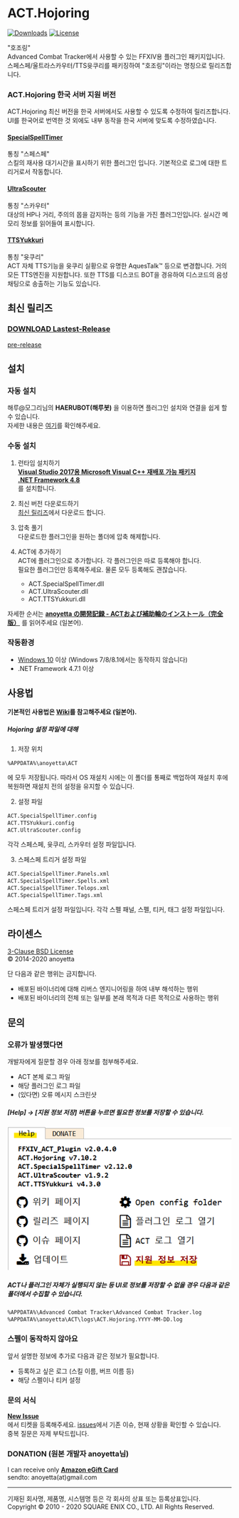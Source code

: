 # ACT.Hojoring
[![Downloads](https://img.shields.io/github/downloads/cosmolen/ACT.Hojoring_KR/total.svg)](https://github.com/cosmolen/ACT.Hojoring_KR/releases)
[![License](https://img.shields.io/badge/license-BSD--3--Clause-blue.svg)](https://github.com/anoyetta/ACT.Hojoring/blob/master/LICENSE)

"호조링"  
Advanced Combat Tracker에서 사용할 수 있는 FFXIV용 플러그인 패키지입니다.  
스페스페/울트라스카우터/TTS윳쿠리를 패키징하여 "호조링"이라는 명칭으로 릴리즈합니다.

### ACT.Hojoring 한국 서버 지원 버전
ACT.Hojoring 최신 버전을 한국 서버에서도 사용할 수 있도록 수정하여 릴리즈합니다.  
UI를 한국어로 번역한 것 외에도 내부 동작을 한국 서버에 맞도록 수정하였습니다.

#### [SpecialSpellTimer](https://github.com/anoyetta/ACT.Hojoring/wiki/SpecialSpellTimer)
통칭 "스페스페"  
스킬의 재사용 대기시간을 표시하기 위한 플러그인 입니다. 기본적으로 로그에 대한 트리거로서 작동합니다.

#### [UltraScouter](https://github.com/anoyetta/ACT.Hojoring/wiki/UltraScouter)
통칭 "스카우터"  
대상의 HP나 거리, 주의의 몹을 감지하는 등의 기능을 가진 플러그인입니다. 실시간 메모리 정보를 읽어들여 표시합니다.

#### [TTSYukkuri](https://github.com/anoyetta/ACT.Hojoring/wiki/Yukkuri)
통칭 "윳쿠리"  
ACT 자체 TTS기능을 윳쿠리 실황으로 유명한 AquesTalk&trade; 등으로 변경합니다. 거의 모든 TTS엔진을 지원합니다. 또한 TTS를 디스코드 BOT을 경유하여 디스코드의 음성 채팅으로 송출하는 기능도 있습니다.

## 최신 릴리즈
### **[DOWNLOAD Lastest-Release](https://github.com/cosmolen/ACT.Hojoring_KR/releases/latest)**
[pre-release](https://github.com/cosmolen/ACT.Hojoring_KR/releases)

## 설치
### 자동 설치
해루@모그리님의 **HAERUBOT(해루봇)** 을 이용하면 플러그인 설치와 연결을 쉽게 할 수 있습니다.  
자세한 내용은 [여기](http://www.inven.co.kr/board/ff14/4953/211)를 확인해주세요.

### 수동 설치
1. 런타임 설치하기  
**[Visual Studio 2017용 Microsoft Visual C++ 재배포 가능 패키지](https://go.microsoft.com/fwlink/?LinkId=746572)**  
**[.NET Framework 4.8](https://dotnet.microsoft.com/download/dotnet-framework/thank-you/net48-web-installer)**  
를 설치합니다.

2. 최신 버전 다운로드하기  
[최신 릴리즈](https://github.com/cosmolen/ACT.Hojoring_KR/releases/latest)에서 다운로드 합니다.

3. 압축 풀기  
다운로드한 플러그인을 원하는 폴더에 압축 해제합니다.

4. ACT에 추가하기  
ACT에 플러그인으로 추가합니다. 각 플러그인은 따로 등록해야 합니다.  
필요한 플러그인만 등록해주세요. 물론 모두 등록해도 괜찮습니다. 
    * ACT.SpecialSpellTimer.dll
    * ACT.UltraScouter.dll
    * ACT.TTSYukkuri.dll

자세한 순서는 **[anoyetta の開発記録 - ACTおよび補助輪のインストール（完全版）](https://www.anoyetta.com/entry/hojoring-setup)** 를 읽어주세요 (일본어).

### 작동환경
* [Windows 10](https://www.microsoft.com/software-download/windows10) 이상 (Windows 7/8/8.1에서는 동작하지 않습니다)
* .NET Framework 4.7.1 이상

## 사용법
**기본적인 사용법은 [Wiki](https://github.com/anoyetta/ACT.Hojoring/wiki)를 참고해주세요 (일본어).**

##### Hojoring 설정 파일에 대해
1. 저장 위치
```
%APPDATA%\anoyetta\ACT
```  
에 모두 저장됩니다. 따라서 OS 재설치 시에는 이 폴더를 통째로 백업하여 재설치 후에 복원하면 재설치 전의 설정을 유지할 수 있습니다.

2. 설정 파일
```
ACT.SpecialSpellTimer.config
ACT.TTSYukkuri.config
ACT.UltraScouter.config
```
각각 스페스페, 윳쿠리, 스카우터 설정 파일입니다.

3. 스페스페 트리거 설정 파일
```
ACT.SpecialSpellTimer.Panels.xml
ACT.SpecialSpellTimer.Spells.xml
ACT.SpecialSpellTimer.Telops.xml
ACT.SpecialSpellTimer.Tags.xml
```  
스페스페 트리거 설정 파일입니다. 각각 스펠 패널, 스펠, 티커, 태그 설정 파일입니다.

## 라이센스
[3-Clause BSD License](LICENSE)  
&copy; 2014-2020 anoyetta  

단 다음과 같은 행위는 금지합니다.
* 배포된 바이너리에 대해 리버스 엔지니어링을 하여 내부 해석하는 행위
* 배포된 바이너리의 전체 또는 일부를 본래 목적과 다른 목적으로 사용하는 행위

## 문의
### 오류가 발생했다면
개발자에게 질문할 경우 아래 정보를 첨부해주세요.
* ACT 본체 로그 파일
* 해당 플러그인 로그 파일
* (있다면) 오류 메시지 스크린샷

##### [Help] → [지원 정보 저장] 버튼을 누르면 필요한 정보를 저장할 수 있습니다.
![help](https://github.com/cosmolen/ACT.Hojoring_KR/blob/master/images/help.png?raw=true)

##### ACT나 플러그인 자체가 실행되지 않는 등 UI로 정보를 저장할 수 없을 경우 다음과 같은 폴더에서 수집할 수 있습니다.
```
%APPDATA%\Advanced Combat Tracker\Advanced Combat Tracker.log
%APPDATA%\anoyetta\ACT\logs\ACT.Hojoring.YYYY-MM-DD.log
```

### 스펠이 동작하지 않아요
앞서 설명한 정보에 추가로 다음과 같은 정보가 필요합니다.
* 등록하고 싶은 로그 (스킬 이름, 버프 이름 등)
* 해당 스펠이나 티커 설정

### 문의 서식
**[New Issue](https://github.com/cosmolen/ACT.Hojoring_KR/issues/new/choose)**  
에서 티켓을 등록해주세요. [issues](https://github.com/cosmolen/ACT.Hojoring_KR/issues)에서 기존 이슈, 현재 상황을 확인할 수 있습니다.  
중복 질문은 자제 부탁드립니다. 

### DONATION (원본 개발자 anoyetta님)
I can receive only  **[Amazon eGift Card](https://www.amazon.com/dp/B004LLIKVU)**   
sendto: anoyetta(at)gmail.com

---
기재된 회사명, 제품명, 시스템명 등은 각 회사의 상표 또는 등록상표입니다.  
Copyright &copy; 2010 - 2020 SQUARE ENIX CO., LTD. All Rights Reserved.
